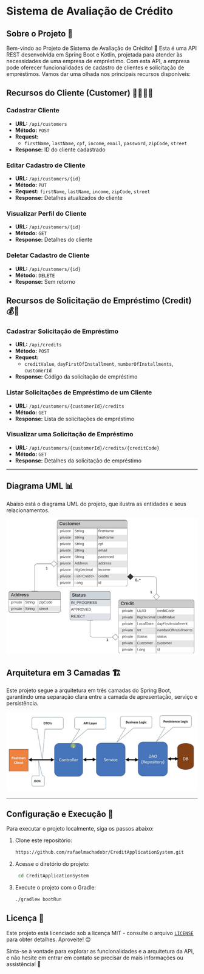 # Sistema de Avaliação de Crédito

## Sobre o Projeto 📝

Bem-vindo ao Projeto de Sistema de Avaliação de Crédito! 🚀 Esta é uma API REST desenvolvida em Spring Boot e Kotlin,
projetada para atender às necessidades de uma empresa de empréstimo. Com esta API, a empresa pode oferecer
funcionalidades de cadastro de clientes e solicitação de empréstimos. Vamos dar uma olhada nos principais recursos
disponíveis:

## Recursos do Cliente (Customer) 🧑👩🧑‍💼

### Cadastrar Cliente

- **URL:** `/api/customers`
- **Método:** `POST`
- **Request:**
    - `firstName`, `lastName`, `cpf`, `income`, `email`, `password`, `zipCode`, `street`
- **Response:** ID do cliente cadastrado

### Editar Cadastro de Cliente

- **URL:** `/api/customers/{id}`
- **Método:** `PUT`
- **Request:** `firstName`, `lastName`, `income`, `zipCode`, `street`
- **Response:** Detalhes atualizados do cliente

### Visualizar Perfil do Cliente

- **URL:** `/api/customers/{id}`
- **Método:** `GET`
- **Response:** Detalhes do cliente

### Deletar Cadastro de Cliente

- **URL:** `/api/customers/{id}`
- **Método:** `DELETE`
- **Response:** Sem retorno

## Recursos de Solicitação de Empréstimo (Credit) 💰📝

### Cadastrar Solicitação de Empréstimo

- **URL:** `/api/credits`
- **Método:** `POST`
- **Request:**
    - `creditValue`, `dayFirstOfInstallment`, `numberOfInstallments`, `customerId`
- **Response:** Código da solicitação de empréstimo

### Listar Solicitações de Empréstimo de um Cliente

- **URL:** `/api/customers/{customerId}/credits`
- **Método:** `GET`
- **Response:** Lista de solicitações de empréstimo

### Visualizar uma Solicitação de Empréstimo

- **URL:** `/api/customers/{customerId}/credits/{creditCode}`
- **Método:** `GET`
- **Response:** Detalhes da solicitação de empréstimo

---

## Diagrama UML 📊

Abaixo está o diagrama UML do projeto, que ilustra as entidades e seus relacionamentos.

![uml-diagram](images/uml-diagram.png)

## Arquitetura em 3 Camadas 🏗️

Este projeto segue a arquitetura em três camadas do Spring Boot, garantindo uma separação clara entre a camada de
apresentação, serviço e persistência.

![credit-assessment](images/credit-assessment.png)

---

## Configuração e Execução 🚀

Para executar o projeto localmente, siga os passos abaixo:

1. Clone este repositório:

   ```bash
   https://github.com/rafaelmachadobr/CreditApplicationSystem.git
   ```

2. Acesse o diretório do projeto:

   ```bash
    cd CreditApplicationSystem
    ```

3. Execute o projeto com o Gradle:

   ```bash
   ./gradlew bootRun
   ```

## Licença 📜

Este projeto está licenciado sob a licença MIT - consulte o arquivo [`LICENSE`](LICENSE) para obter detalhes. Aproveite!
😊

Sinta-se à vontade para explorar as funcionalidades e a arquitetura da API, e não hesite em entrar em contato se
precisar de mais informações ou assistência! 👋
